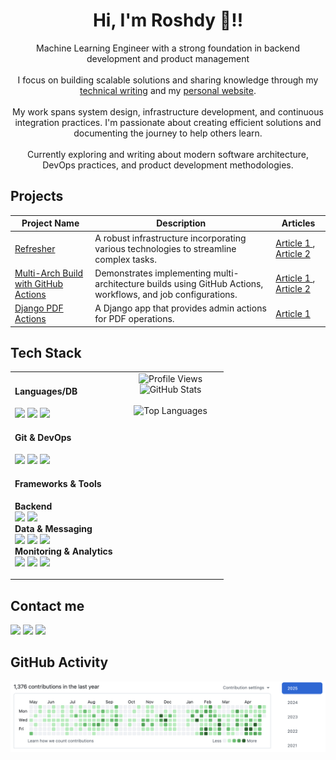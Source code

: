 <h1 align="center"> Hi, I'm Roshdy 👋!!</h1> 
<p align="center">
    Machine Learning Engineer with a strong foundation in backend development and product management
    <br><br>
    I focus on building scalable solutions and sharing knowledge through my 
    <a href="https://medium.com/@ibrahimroshdy">technical writing</a> and my
    <a href="https://ibrahimroshdy.github.io/">personal website</a>.
    <br><br>
    My work spans system design, infrastructure development, and continuous integration practices. 
    I'm passionate about creating efficient solutions and documenting the journey to help others learn.
    <br><br>
    Currently exploring and writing about modern software architecture, DevOps practices, and product development methodologies.
</p>

<h2 align="left"> Projects </h2>
<table>
    <thead>
        <tr>
            <th>Project Name</th>
            <th>Description</th>
            <th>Articles</th>
        </tr>
    </thead>
    <tbody>
        <tr>
            <td>
                <a href="https://github.com/ibrahimroshdy/refresher">
                    Refresher
                </a>
            </td>
            <td>
                A robust infrastructure incorporating various technologies to streamline complex tasks.
            </td>
            <td>
                <a href="https://medium.com/dev-genius/refresher-project-a-glimpse-of-system-design-and-architecture-aaef28510dd4">
                    Article 1
                </a>, 
                <a href="https://medium.com/dev-genius/refresher-project-part-2-explaining-how-to-build-a-simple-infrastructure-with-django-celery-ddf7a797c791">
                    Article 2
                </a>
            </td>
        </tr>
        <tr>
            <td>
                <a href="https://github.com/ibrahimroshdy/continuous_integration">
                    Multi-Arch Build with GitHub Actions
                </a>
            </td>
            <td>
                Demonstrates implementing multi-architecture builds using GitHub Actions, workflows, and job configurations.
            </td>
            <td>
                <a href="https://blog.devgenius.io/continuous-integration-github-1130217cc2e9">
                    Article 1
                </a>, 
                <a href="https://blog.devgenius.io/how-to-build-your-docker-images-using-multi-arch-to-support-arm64-m1-macbook-6ebc42a47cd7">
                    Article 2
                </a>
            </td>
        </tr>
        <tr>
            <td>
                <a href="https://github.com/ibrahimroshdy/django-pdf-actions">
                    Django PDF Actions
                </a>
            </td>
            <td>
                A Django app that provides admin actions for PDF operations.
            </td>
            <td>
                <a href="https://blog.devgenius.io/django-pdf-actions-d4a87960f4ac">
                    Article 1
                </a>
            </td>
        </tr>
    </tbody>
</table>

<h2 align="left"> Tech Stack </h2>
<table border="0">
<tr>
<td valign="top" width="50%">
<div>
    <h4 align="left">Languages/DB</h4>
    <p align="left">
        <img src="https://img.shields.io/badge/python-3670A0?style=for-the-badge&logo=python&logoColor=ffdd54"/>
        <img src="https://img.shields.io/badge/javascript-%23323330.svg?style=for-the-badge&logo=javascript&logoColor=%23F7DF1E"/>
        <img src="https://img.shields.io/badge/postgres-%23316192.svg?style=for-the-badge&logo=postgresql&logoColor=white"/>
    </p>
    <h4 align="left">Git & DevOps</h4>
    <p align="left">
        <img src="https://img.shields.io/badge/docker-%230db7ed.svg?style=for-the-badge&logo=docker&logoColor=white"/>
        <img src="https://img.shields.io/badge/github%20actions-%232671E5.svg?style=for-the-badge&logo=githubactions&logoColor=white"/>
        <img src="https://img.shields.io/badge/codecov-%23ff0077.svg?style=for-the-badge&logo=codecov&logoColor=white"/>
    </p>
    <h4 align="left">Frameworks & Tools</h4>
    <p align="left">
        <b>Backend</b><br>
        <img src="https://img.shields.io/badge/django-%23092E20.svg?style=for-the-badge&logo=django&logoColor=white"/>
        <img src="https://img.shields.io/badge/DJANGO-REST-ff1709?style=for-the-badge&logo=django&logoColor=white&color=ff1709&labelColor=gray"/><br>
        <b>Data & Messaging</b><br>
        <img src="https://img.shields.io/badge/-ElasticSearch-005571?style=for-the-badge&logo=elasticsearch"/>
        <img src="https://img.shields.io/badge/Apache%20Kafka-000?style=for-the-badge&logo=apachekafka"/>
        <img src="https://img.shields.io/badge/redis-%23DD0031.svg?style=for-the-badge&logo=redis&logoColor=white"/><br>
        <b>Monitoring & Analytics</b><br>
        <img src="https://img.shields.io/badge/Prometheus-E6522C?style=for-the-badge&logo=Prometheus&logoColor=white"/>
        <img src="https://img.shields.io/badge/grafana-%23F46800.svg?style=for-the-badge&logo=grafana&logoColor=white"/>
        <img src="https://img.shields.io/badge/Apache%20Superset-326CE5?style=for-the-badge&logo=apache&logoColor=white"/>
    </p>
</div>
</td>
<td valign="top" width="50%">
<div align="center">
  <img src="https://komarev.com/ghpvc/?username=ibrahimroshdy&style=for-the-badge&color=0e75b6&base=0" alt="Profile Views"/>
  <br>
  <img width="100%" src="https://github-readme-stats.vercel.app/api?username=ibrahimroshdy&show_icons=true&theme=transparent&count_private=true&include_all_commits=true" alt="GitHub Stats" />
  <br>
<!--   <img width="100%" src="https://github-readme-streak-stats.herokuapp.com/?user=ibrahimroshdy&theme=transparent&hide_border=true" alt="GitHub Streak" /> -->
  <br>
  <img width="100%" src="https://github-readme-stats.vercel.app/api/top-langs/?username=ibrahimroshdy&layout=compact&theme=transparent&count_private=true&include_all_commits=true" alt="Top Languages" />
</div>
</td>
</tr>
</table>

<h2 align="left"> Contact me </h2>
<p align="left">
    <a href="https://ibrahimroshdy.github.io/"><img
            src="https://img.shields.io/badge/Website-000000?style=for-the-badge&logo=About.me&logoColor=white"/></a>
    <a href="https://medium.com/@ibrahimroshdy"><img
            src="https://img.shields.io/badge/Medium-12100E?style=for-the-badge&logo=medium&logoColor=white"/></a>
    <a href="https://www.linkedin.com/in/ibrahim-roshdy/"><img
            src="https://img.shields.io/badge/-Ibrahim_Roshdy-0A66C2?style=for-the-badge&logo=LinkedIn&logoColor=white"/></a>
</p>

<h2 align="left"> GitHub Activity </h2>

<picture>
  <source media="(prefers-color-scheme: dark)" srcset="gh_dark.png">
  <source media="(prefers-color-scheme: light)" srcset="gh_light.png">
  <img alt="GitHub contribution graph" src="gh_light.png">
</picture>
